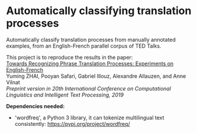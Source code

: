 # Automatically classifying translation processes 

Automatically classify translation processes from manually annotated examples, from an English-French parallel corpus of TED Talks. 

This project is to reproduce the results in the paper: <br/>
[Towards Recognizing Phrase Translation Processes: Experiments on English-French](https://yumingzhai.github.io/files/Cicling_2019.pdf) <br/>
Yuming ZHAI, Pooyan Safari, Gabriel Illouz, Alexandre Allauzen, and Anne Vilnat <br/>
*Preprint version in 20th International Conference on Computational Linguistics and Intelligent Text Processing, 2019*

**Dependencies needed:** 

- 'wordfreq', a Python 3 library, it can tokenize multilingual
text consistently: https://pypi.org/project/wordfreq/

